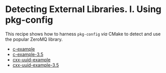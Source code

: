 # Detecting External Libraries. I. Using pkg-config

This recipe shows how to harness `pkg-config` _via_ CMake to detect and use the
popular ZeroMQ library.

- [c-example](c-example/)
- [c-example-3.5](c-example-3.5/)
- [cxx-uuid-example](cxx-uuid-example/)
- [cxx-uuid-example-3.5](cxx-uuid-example-3.5/)
